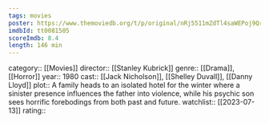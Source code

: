 ```yaml
---
tags: movies
poster: https://www.themoviedb.org/t/p/original/nRj5511mZdTl4saWEPoj9QroTIu.jpg
imdbId: tt0081505
scoreImdb: 8.4
length: 146 min
---
```


category:: [[Movies]]
director:: [[Stanley Kubrick]]
genre:: [[Drama]], [[Horror]]
year:: 1980
cast:: [[Jack Nicholson]], [[Shelley Duvall]], [[Danny Lloyd]]
plot:: A family heads to an isolated hotel for the winter where a sinister presence influences the father into violence, while his psychic son sees horrific forebodings from both past and future.
watchlist:: [[2023-07-13]]
rating::
